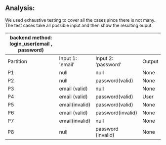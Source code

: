## Analysis: 
We used exhaustive testing to cover all the cases since there is not many. The test cases take all possible input and then show the resulting ouput.

| backend method: login_user(email , password) |                  |                     |        |
|----------------------------------------------|------------------|---------------------|--------|
| Partition                                    | Input 1: 'email' | Input 2: 'password' | Output |
| P1                                           | null             | null                | None   |
| P2                                           | null             | password(valid)     | None   |
| P3                                           | email (valid)    | null                | None   |
| P4                                           | email (valid)    | password(valid)     | User   |
| P5                                           | email(invalid)   | password(valid)     | None   |
| P6                                           | email (valid)    | password(invalid)   | None   |
| P7                                           | email(invalid)   | null                | None   |
| P8                                           | null             | password (invalid)  | None   |
